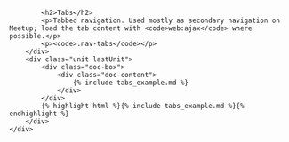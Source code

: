 <div class="doc-content">
	<div class="line-gutters">
		<div class="unit size1of3">
			
			<h2>Tabs</h2>
			<p>Tabbed navigation. Used mostly as secondary navigation on Meetup; load the tab content with <code>web:ajax</code> where possible.</p>
			<p><code>.nav-tabs</code></p>
		</div>
		<div class="unit lastUnit">
			<div class="doc-box">
				<div class="doc-content">
					{% include tabs_example.md %}
				</div>
			</div>
			{% highlight html %}{% include tabs_example.md %}{% endhighlight %}		
		</div>
	</div>
</div>

